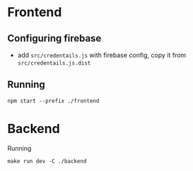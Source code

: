 Frontend
========

Configuring firebase
--------------------

* add `src/credentails.js` with firebase config, copy it from
`src/credentails.js.dist`

Running
-------

```
npm start --prefix ./frontend
```

Backend
=======

Running

```
make run dev -C ./backend
````

